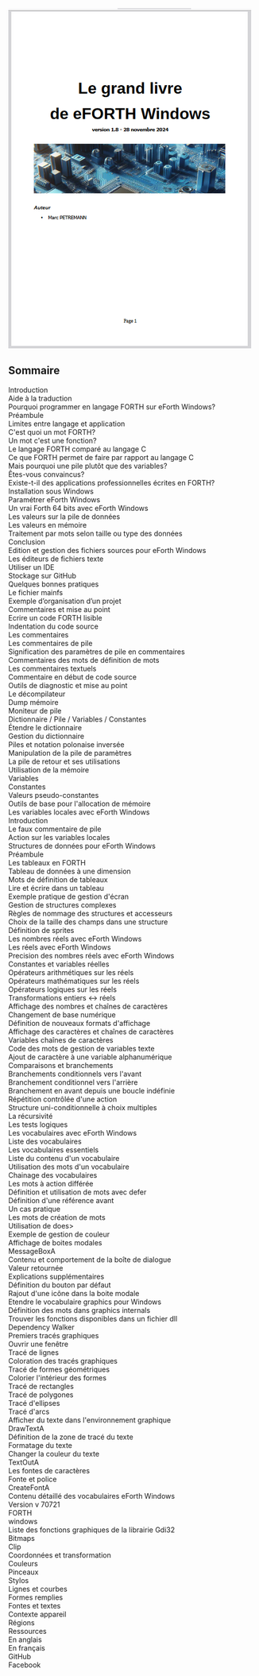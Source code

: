 <img src="couvertureLivre_FR.jpg"/>
<h2>Sommaire</h2>
Introduction<br/>
Aide à la traduction<br/>
Pourquoi programmer en langage FORTH sur eForth Windows?<br/>
Préambule<br/>
Limites entre langage et application<br/>
C'est quoi un mot FORTH?<br/>
Un mot c'est une fonction?<br/>
Le langage FORTH comparé au langage C<br/>
Ce que FORTH permet de faire par rapport au langage C<br/>
Mais pourquoi une pile plutôt que des variables?<br/>
Êtes-vous convaincus?<br/>
Existe-t-il des applications professionnelles écrites en FORTH?<br/>
Installation sous Windows<br/>
Paramétrer eForth Windows<br/>
Un vrai Forth 64 bits avec eForth Windows<br/>
Les valeurs sur la pile de données<br/>
Les valeurs en mémoire<br/>
Traitement par mots selon taille ou type des données<br/>
Conclusion<br/>
Edition et gestion des fichiers sources pour eForth Windows<br/>
Les éditeurs de fichiers texte<br/>
Utiliser un IDE<br/>
Stockage sur GitHub<br/>
Quelques bonnes pratiques<br/>
Le fichier mainfs<br/>
Exemple d’organisation d’un projet<br/>
Commentaires et mise au point<br/>
Ecrire un code FORTH lisible<br/>
Indentation du code source<br/>
Les commentaires<br/>
Les commentaires de pile<br/>
Signification des paramètres de pile en commentaires<br/>
Commentaires des mots de définition de mots<br/>
Les commentaires textuels<br/>
Commentaire en début de code source<br/>
Outils de diagnostic et mise au point<br/>
Le décompilateur<br/>
Dump mémoire<br/>
Moniteur de pile<br/>
Dictionnaire / Pile / Variables / Constantes<br/>
Étendre le dictionnaire<br/>
Gestion du dictionnaire<br/>
Piles et notation polonaise inversée<br/>
Manipulation de la pile de paramètres<br/>
La pile de retour et ses utilisations<br/>
Utilisation de la mémoire<br/>
Variables<br/>
Constantes<br/>
Valeurs pseudo-constantes<br/>
Outils de base pour l'allocation de mémoire<br/>
Les variables locales avec eForth Windows<br/>
Introduction<br/>
Le faux commentaire de pile<br/>
Action sur les variables locales<br/>
Structures de données pour eForth Windows<br/>
Préambule<br/>
Les tableaux en FORTH<br/>
Tableau de données à une dimension<br/>
Mots de définition de tableaux<br/>
Lire et écrire dans un tableau<br/>
Exemple pratique de gestion d'écran<br/>
Gestion de structures complexes<br/>
Règles de nommage des structures et accesseurs<br/>
Choix de la taille des champs dans une structure<br/>
Définition de sprites<br/>
Les nombres réels avec eForth Windows<br/>
Les réels avec eForth Windows<br/>
Precision des nombres réels avec eForth Windows<br/>
Constantes et variables réelles<br/>
Opérateurs arithmétiques sur les réels<br/>
Opérateurs mathématiques sur les réels<br/>
Opérateurs logiques sur les réels<br/>
Transformations entiers ↔ réels<br/>
Affichage des nombres et chaînes de caractères<br/>
Changement de base numérique<br/>
Définition de nouveaux formats d'affichage<br/>
Affichage des caractères et chaînes de caractères<br/>
Variables chaînes de caractères<br/>
Code des mots de gestion de variables texte<br/>
Ajout de caractère à une variable alphanumérique<br/>
Comparaisons et branchements<br/>
Branchements conditionnels vers l'avant<br/>
Branchement conditionnel vers l'arrière<br/>
Branchement en avant depuis une boucle indéfinie<br/>
Répétition contrôlée d'une action<br/>
Structure uni-conditionnelle à choix multiples<br/>
La récursivité<br/>
Les tests logiques<br/>
Les vocabulaires avec eForth Windows<br/>
Liste des vocabulaires<br/>
Les vocabulaires essentiels<br/>
Liste du contenu d'un vocabulaire<br/>
Utilisation des mots d'un vocabulaire<br/>
Chainage des vocabulaires<br/>
Les mots à action différée<br/>
Définition et utilisation de mots avec defer<br/>
Définition d'une référence avant<br/>
Un cas pratique<br/>
Les mots de création de mots<br/>
Utilisation de does><br/>
Exemple de gestion de couleur<br/>
Affichage de boites modales<br/>
MessageBoxA<br/>
Contenu et comportement de la boîte de dialogue<br/>
Valeur retournée<br/>
Explications supplémentaires<br/>
Définition du bouton par défaut<br/>
Rajout d'une icône dans la boite modale<br/>
Etendre le vocabulaire graphics pour Windows<br/>
Définition des mots dans graphics internals<br/>
Trouver les fonctions disponibles dans un fichier dll<br/>
Dependency Walker<br/>
Premiers tracés graphiques<br/>
Ouvrir une fenêtre<br/>
Tracé de lignes<br/>
Coloration des tracés graphiques<br/>
Tracé de formes géométriques<br/>
Colorier l'intérieur des formes<br/>
Tracé de rectangles<br/>
Tracé de polygones<br/>
Tracé d'ellipses<br/>
Tracé d'arcs<br/>
Afficher du texte dans l'environnement graphique<br/>
DrawTextA<br/>
Définition de la zone de tracé du texte<br/>
Formatage du texte<br/>
Changer la couleur du texte<br/>
TextOutA<br/>
Les fontes de caractères<br/>
Fonte et police<br/>
CreateFontA<br/>
Contenu détaillé des vocabulaires eForth Windows<br/>
Version v 70721<br/>
FORTH<br/>
windows<br/>
Liste des fonctions graphiques de la librairie Gdi32<br/>
Bitmaps<br/>
Clip<br/>
Coordonnées et transformation<br/>
Couleurs<br/>
Pinceaux<br/>
Stylos<br/>
Lignes et courbes<br/>
Formes remplies<br/>
Fontes et textes<br/>
Contexte appareil<br/>
Régions<br/>
Ressources<br/>
En anglais<br/>
En français<br/>
GitHub<br/>
Facebook <br/>

